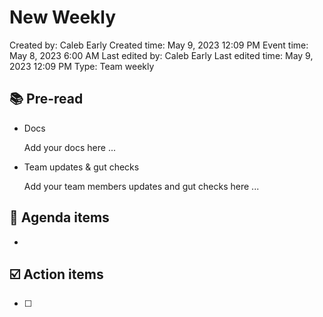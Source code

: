 # New Weekly

Created by: Caleb Early
Created time: May 9, 2023 12:09 PM
Event time: May 8, 2023 6:00 AM
Last edited by: Caleb Early
Last edited time: May 9, 2023 12:09 PM
Type: Team weekly

## 📚 Pre-read

- Docs
    
    Add your docs here ...
    
- Team updates & gut checks
    
    Add your team members updates and gut checks here ...
    

## 📣 Agenda items

- 

## ☑️ Action items

- [ ]